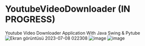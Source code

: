 # YoutubeVideoDownloader (IN PROGRESS)
 Youtube Video Downloader Application With Java Swing & Pytube
![Ekran görüntüsü 2023-07-08 022308](https://github.com/EmirhanSyl/YoutubeVideoDownloader/assets/61618968/7be4d32a-4f3c-4f6b-8e45-bd43cb22546a)
![image](https://github.com/EmirhanSyl/YoutubeVideoDownloader/assets/61618968/31f9dc4b-c112-411a-9fda-0150528102b3)
![image](https://github.com/EmirhanSyl/YoutubeVideoDownloader/assets/61618968/89d72dc0-c992-4d23-8770-be62e2b6b14b)
